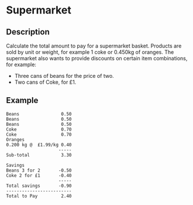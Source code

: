 # Supermarket

## Description
Calculate the total amount to pay for a supermarket basket. Products are sold by unit or weight, for example 1 coke or 0.450kg of oranges. The supermarket also wants to provide discounts on certain item combinations, for example:
- Three cans of beans for the price of two.
- Two cans of Coke, for £1.

## Example

    Beans                0.50
    Beans                0.50
    Beans                0.50
    Coke                 0.70
    Coke                 0.70
    Oranges
    0.200 kg @  £1.99/kg 0.40
                        -----
    Sub-total            3.30

    Savings
    Beans 3 for 2       -0.50
    Coke 2 for £1       -0.40
                        -----
    Total savings       -0.90
    -------------------------
    Total to Pay         2.40
